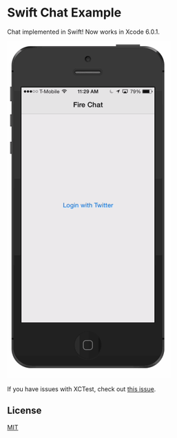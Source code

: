 Swift Chat Example
==============

Chat implemented in Swift! Now works in Xcode 6.0.1. 

![](ios-chat.gif)

If you have issues with XCTest, check out [this issue](https://github.com/firebase/ios-swift-chat-example/issues/5).

License
-------
[MIT](http://firebase.mit-license.org)
